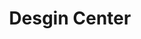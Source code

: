 ---
title: "Desgin Center"
url: /jose-luis-bustamante-y-rivero/desgin-center/
shop: Raumausstattung
---